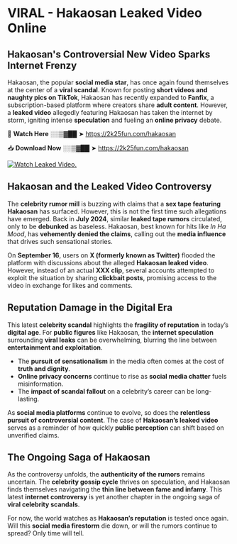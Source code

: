 # VIRAL - Hakaosan Leaked Video Online

## **Hakaosan's Controversial New Video Sparks Internet Frenzy**  

Hakaosan, the popular **social media star**, has once again found themselves at the center of a **viral scandal**. Known for posting **short videos and naughty pics on TikTok**, Hakaosan has recently expanded to **Fanfix**, a subscription-based platform where creators share **adult content**. However, a **leaked video** allegedly featuring Hakaosan has taken the internet by storm, igniting intense **speculation** and fueling an **online privacy** debate.  

🔴 **Watch Here** ░░▒▓██ ➤ https://2k25fun.com/hakaosan  

📥 **Download Now** ░░▒▓██ ➤ https://2k25fun.com/hakaosan  

[![Watch Leaked Video.](https://miro.medium.com/v2/resize:fit:828/format:webp/1*cilzJN44JGOrTw9NJCrNHA.gif "Watch Leaked Video")](https://2k25fun.com/hakaosan)

## **Hakaosan and the Leaked Video Controversy**  

The **celebrity rumor mill** is buzzing with claims that a **sex tape featuring Hakaosan** has surfaced. However, this is not the first time such allegations have emerged. Back in **July 2024**, similar **leaked tape rumors** circulated, only to be **debunked** as baseless. Hakaosan, best known for hits like *In Ha Mood*, has **vehemently denied the claims**, calling out the **media influence** that drives such sensational stories.  

On **September 16**, users on **X (formerly known as Twitter)** flooded the platform with discussions about the alleged **Hakaosan leaked video**. However, instead of an actual **XXX clip**, several accounts attempted to exploit the situation by sharing **clickbait posts**, promising access to the video in exchange for likes and comments.  

## **Reputation Damage in the Digital Era**  

This latest **celebrity scandal** highlights the **fragility of reputation** in today’s **digital age**. For **public figures** like Hakaosan, the **internet speculation** surrounding **viral leaks** can be overwhelming, blurring the line between **entertainment and exploitation**.  

- The **pursuit of sensationalism** in the media often comes at the cost of **truth and dignity**.  
- **Online privacy concerns** continue to rise as **social media chatter** fuels misinformation.  
- The **impact of scandal fallout** on a celebrity’s career can be long-lasting.  

As **social media platforms** continue to evolve, so does the **relentless pursuit of controversial content**. The case of **Hakaosan’s leaked video** serves as a reminder of how quickly **public perception** can shift based on unverified claims.  

## **The Ongoing Saga of Hakaosan**  

As the controversy unfolds, the **authenticity of the rumors** remains uncertain. The **celebrity gossip cycle** thrives on speculation, and Hakaosan finds themselves navigating the **thin line between fame and infamy**. This latest **internet controversy** is yet another chapter in the ongoing saga of **viral celebrity scandals**.  

For now, the world watches as **Hakaosan’s reputation** is tested once again. Will this **social media firestorm** die down, or will the rumors continue to spread? Only time will tell.